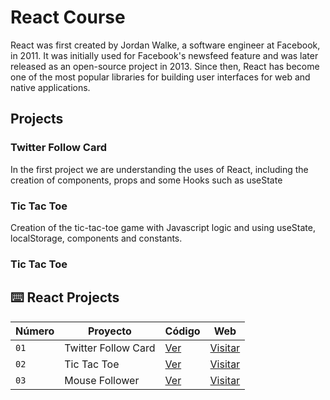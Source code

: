 # React Course

React was first created by Jordan Walke, a software engineer at Facebook, in 2011. It was initially used for Facebook's newsfeed feature and was later released as an open-source project in 2013. Since then, React has become one of the most popular libraries for building user interfaces for web and native applications.

## Projects

### Twitter Follow Card

In the first project we are understanding the uses of React, including the creation of components, props and some Hooks such as useState

### Tic Tac Toe

Creation of the tic-tac-toe game with Javascript logic and using useState, localStorage, components and constants.

### Tic Tac Toe

## ⌨️ React Projects

| Número | Proyecto | Código | Web |
| --- | --- | --- | --- |
| `01` | Twitter Follow Card | [Ver](projects/01-twitter-follow-card/) | [Visitar](https://twitter-follow-card-navy.vercel.app/) |
| `02` | Tic Tac Toe | [Ver](projects/02-tic-tac-toe/) | [Visitar](https://02-tic-tac-toe.vercel.app/) |
| `03` | Mouse Follower | [Ver](projects/03-mouse-follower/) | [Visitar](https://mouse-follower-bay.vercel.app/) |
